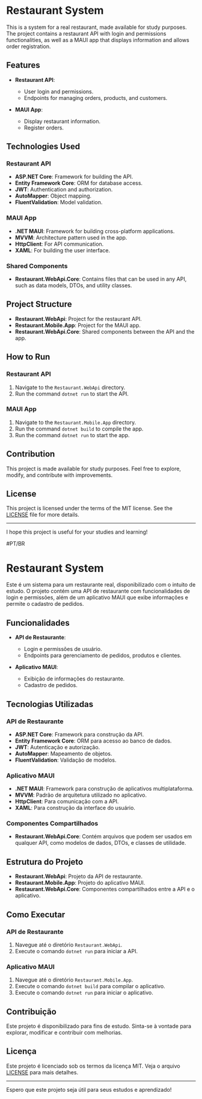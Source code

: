 # Restaurant System

This is a system for a real restaurant, made available for study purposes. The project contains a restaurant API with login and permissions functionalities, as well as a MAUI app that displays information and allows order registration.

## Features

- **Restaurant API**: 
  - User login and permissions.
  - Endpoints for managing orders, products, and customers.

- **MAUI App**:
  - Display restaurant information.
  - Register orders.

## Technologies Used

### Restaurant API

- **ASP.NET Core**: Framework for building the API.
- **Entity Framework Core**: ORM for database access.
- **JWT**: Authentication and authorization.
- **AutoMapper**: Object mapping.
- **FluentValidation**: Model validation.

### MAUI App

- **.NET MAUI**: Framework for building cross-platform applications.
- **MVVM**: Architecture pattern used in the app.
- **HttpClient**: For API communication.
- **XAML**: For building the user interface.

### Shared Components

- **Restaurant.WebApi.Core**: Contains files that can be used in any API, such as data models, DTOs, and utility classes.

## Project Structure

- **Restaurant.WebApi**: Project for the restaurant API.
- **Restaurant.Mobile.App**: Project for the MAUI app.
- **Restaurant.WebApi.Core**: Shared components between the API and the app.

## How to Run

### Restaurant API

1. Navigate to the `Restaurant.WebApi` directory.
2. Run the command `dotnet run` to start the API.

### MAUI App

1. Navigate to the `Restaurant.Mobile.App` directory.
2. Run the command `dotnet build` to compile the app.
3. Run the command `dotnet run` to start the app.

## Contribution

This project is made available for study purposes. Feel free to explore, modify, and contribute with improvements.

## License

This project is licensed under the terms of the MIT license. See the [LICENSE](LICENSE) file for more details.

---

I hope this project is useful for your studies and learning!



#PT/BR
# Restaurant System

Este é um sistema para um restaurante real, disponibilizado com o intuito de estudo. O projeto contém uma API de restaurante com funcionalidades de login e permissões, além de um aplicativo MAUI que exibe informações e permite o cadastro de pedidos.

## Funcionalidades

- **API de Restaurante**: 
  - Login e permissões de usuário.
  - Endpoints para gerenciamento de pedidos, produtos e clientes.

- **Aplicativo MAUI**:
  - Exibição de informações do restaurante.
  - Cadastro de pedidos.

## Tecnologias Utilizadas

### API de Restaurante

- **ASP.NET Core**: Framework para construção da API.
- **Entity Framework Core**: ORM para acesso ao banco de dados.
- **JWT**: Autenticação e autorização.
- **AutoMapper**: Mapeamento de objetos.
- **FluentValidation**: Validação de modelos.

### Aplicativo MAUI

- **.NET MAUI**: Framework para construção de aplicativos multiplataforma.
- **MVVM**: Padrão de arquitetura utilizado no aplicativo.
- **HttpClient**: Para comunicação com a API.
- **XAML**: Para construção da interface do usuário.

### Componentes Compartilhados

- **Restaurant.WebApi.Core**: Contém arquivos que podem ser usados em qualquer API, como modelos de dados, DTOs, e classes de utilidade.

## Estrutura do Projeto

- **Restaurant.WebApi**: Projeto da API de restaurante.
- **Restaurant.Mobile.App**: Projeto do aplicativo MAUI.
- **Restaurant.WebApi.Core**: Componentes compartilhados entre a API e o aplicativo.

## Como Executar

### API de Restaurante

1. Navegue até o diretório `Restaurant.WebApi`.
2. Execute o comando `dotnet run` para iniciar a API.

### Aplicativo MAUI

1. Navegue até o diretório `Restaurant.Mobile.App`.
2. Execute o comando `dotnet build` para compilar o aplicativo.
3. Execute o comando `dotnet run` para iniciar o aplicativo.

## Contribuição

Este projeto é disponibilizado para fins de estudo. Sinta-se à vontade para explorar, modificar e contribuir com melhorias.

## Licença

Este projeto é licenciado sob os termos da licença MIT. Veja o arquivo [LICENSE](LICENSE) para mais detalhes.

---

Espero que este projeto seja útil para seus estudos e aprendizado!
